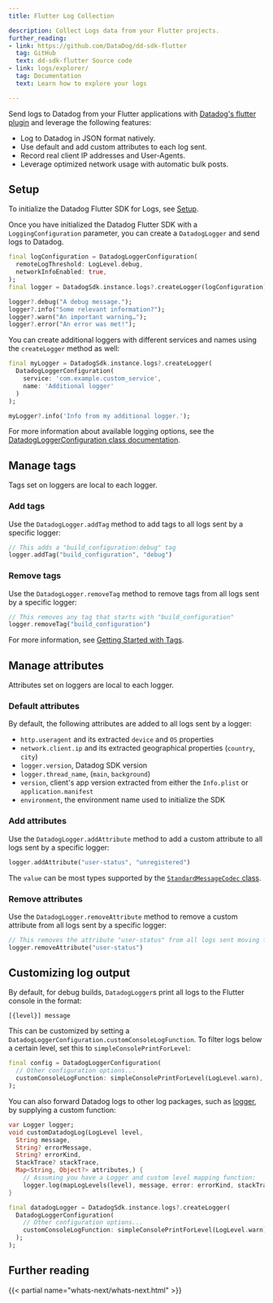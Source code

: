 ```yaml
---
title: Flutter Log Collection

description: Collect Logs data from your Flutter projects.
further_reading:
- link: https://github.com/DataDog/dd-sdk-flutter
  tag: GitHub
  text: dd-sdk-flutter Source code
- link: logs/explorer/
  tag: Documentation
  text: Learn how to explore your logs

---
```

Send logs to Datadog from your Flutter applications with [Datadog's flutter plugin][1] and leverage the following features:

* Log to Datadog in JSON format natively.
* Use default and add custom attributes to each log sent.
* Record real client IP addresses and User-Agents.
* Leverage optimized network usage with automatic bulk posts.

## Setup

To initialize the Datadog Flutter SDK for Logs, see [Setup][2].

Once you have initialized the Datadog Flutter SDK with a `LoggingConfiguration` parameter, you can create a `DatadogLogger` and send logs to Datadog.

```dart
final logConfiguration = DatadogLoggerConfiguration(
  remoteLogThreshold: LogLevel.debug,
  networkInfoEnabled: true,
);
final logger = DatadogSdk.instance.logs?.createLogger(logConfiguration);

logger?.debug("A debug message.");
logger?.info("Some relevant information?");
logger?.warn("An important warning…");
logger?.error("An error was met!");
```

You can create additional loggers with different services and names using the `createLogger` method as well:

```dart
final myLogger = DatadogSdk.instance.logs?.createLogger(
  DatadogLoggerConfiguration(
    service: 'com.example.custom_service',
    name: 'Additional logger'
  )
);

myLogger?.info('Info from my additional logger.');
```

For more information about available logging options, see the [DatadogLoggerConfiguration class documentation][3].

## Manage tags

Tags set on loggers are local to each logger.

### Add tags

Use the `DatadogLogger.addTag` method to add tags to all logs sent by a specific logger:

```dart
// This adds a "build_configuration:debug" tag
logger.addTag("build_configuration", "debug")
```

### Remove tags

Use the `DatadogLogger.removeTag` method to remove tags from all logs sent by a specific logger:

```dart
// This removes any tag that starts with "build_configuration"
logger.removeTag("build_configuration")
```

For more information, see [Getting Started with Tags][4].

## Manage attributes

Attributes set on loggers are local to each logger.

### Default attributes

By default, the following attributes are added to all logs sent by a logger:

* `http.useragent` and its extracted `device` and `OS` properties
* `network.client.ip` and its extracted geographical properties (`country`, `city`)
* `logger.version`, Datadog SDK version
* `logger.thread_name`, (`main`, `background`)
* `version`, client's app version extracted from either the `Info.plist` or `application.manifest`
* `environment`, the environment name used to initialize the SDK

### Add attributes

Use the `DatadogLogger.addAttribute` method to add a custom attribute to all logs sent by a specific logger:

```dart
logger.addAttribute("user-status", "unregistered")
```

The `value` can be most types supported by the [`StandardMessageCodec` class][5].

### Remove attributes

Use the `DatadogLogger.removeAttribute` method to remove a custom attribute from all logs sent by a specific logger:

```dart
// This removes the attribute "user-status" from all logs sent moving forward.
logger.removeAttribute("user-status")
```

## Customizing log output

By default, for debug builds, `DatadogLogger`s print all logs to the Flutter console in the format:
```
[{level}] message
```

This can be customized by setting a `DatadogLoggerConfiguration.customConsoleLogFunction`. To filter logs below a certain level, set this to `simpleConsolePrintForLevel`:

```dart
final config = DatadogLoggerConfiguration(
  // Other configuration options...
  customConsoleLogFunction: simpleConsolePrintForLevel(LogLevel.warn),
);
```

You can also forward Datadog logs to other log packages, such as [logger][6], by supplying a custom function:

```dart
var Logger logger;
void customDatadogLog(LogLevel level,
  String message,
  String? errorMessage,
  String? errorKind,
  StackTrace? stackTrace,
  Map<String, Object?> attributes,) {
    // Assuming you have a Logger and custom level mapping function:
    logger.log(mapLogLevels(level), message, error: errorKind, stackTrace: stackTrace);
}

final datadogLogger = DatadogSdk.instance.logs?.createLogger(
  DatadogLoggerConfiguration(
    // Other configuration options...
    customConsoleLogFunction: simpleConsolePrintForLevel(LogLevel.warn),
  );
);
```

## Further reading

{{< partial name="whats-next/whats-next.html" >}}


[1]: https://pub.dev/packages/datadog_flutter_plugin
[2]: /real_user_monitoring/mobile_and_tv_monitoring/setup/flutter
[3]: https://pub.dev/documentation/datadog_flutter_plugin/latest/datadog_flutter_plugin/DatadogLoggerConfiguration-class.html
[4]: /getting_started/tagging/
[5]: https://api.flutter.dev/flutter/services/StandardMessageCodec-class.html
[6]: https://pub.dev/packages/logger
